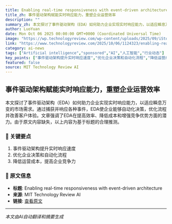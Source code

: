 ```yaml
---
title: Enabling real-time responsiveness with event-driven architecture
title_zh: 事件驱动架构赋能实时响应能力，重塑企业运营效率
description: ""
summary_zh: 本文探讨了事件驱动架构（EDA）如何助力企业实现实时响应能力，以适应瞬息万变的市场需求。通过捕获并响应各种事件，EDA使企业能够自动化决策，优化流程并改善客户体验。文章强调了EDA在提高效率、降低成本和增强竞争优势方面的潜力。由于原文内容缺失，以上内容为基于标题的合理推测。
author: LuoYuan
date: Mon Oct 06 2025 00:00:00 GMT+0000 (Coordinated Universal Time)
image: "https://wp.technologyreview.com/wp-content/uploads/2025/09/iStock-1491232808.jpg?resize=1200,600"
link: "https://www.technologyreview.com/2025/10/06/1124323/enabling-real-time-responsiveness-with-event-driven-architecture/"
category: ai-news
tags: ["Artificial intelligence","sponsored","AI","人工智能","行业动态"]
key_points: ["事件驱动架构提升实时响应速度","优化企业决策和自动化流程","降低运营成本，提高企业竞争力"]
featured: false
source: MIT Technology Review AI
---
```


## 事件驱动架构赋能实时响应能力，重塑企业运营效率

本文探讨了事件驱动架构（EDA）如何助力企业实现实时响应能力，以适应瞬息万变的市场需求。通过捕获并响应各种事件，EDA使企业能够自动化决策，优化流程并改善客户体验。文章强调了EDA在提高效率、降低成本和增强竞争优势方面的潜力。由于原文内容缺失，以上内容为基于标题的合理推测。

### 🔑 关键要点
1. 事件驱动架构提升实时响应速度
2. 优化企业决策和自动化流程
3. 降低运营成本，提高企业竞争力


### 📰 原文信息
- **标题**: Enabling real-time responsiveness with event-driven architecture
- **来源**: MIT Technology Review AI
- **链接**: [查看原文](https://www.technologyreview.com/2025/10/06/1124323/enabling-real-time-responsiveness-with-event-driven-architecture/)

---
*本文由AI自动翻译和摘要生成*
